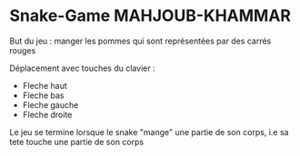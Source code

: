 # Snake-Game MAHJOUB-KHAMMAR

But du jeu : manger les pommes qui sont représentées par des carrés rouges

Déplacement avec touches du clavier :
  - Fleche haut 
  - Fleche bas
  - Fleche gauche
  - Fleche droite 

Le jeu se termine lorsque le snake "mange" une partie de son corps, i.e sa tete touche une partie de son corps
